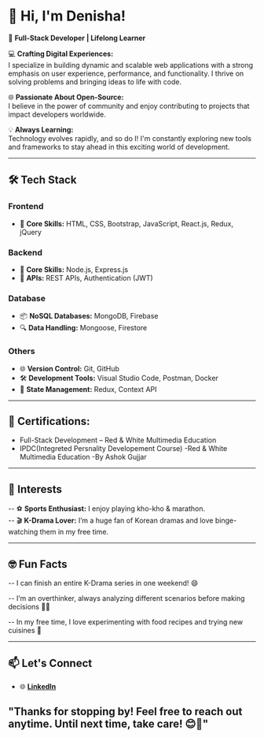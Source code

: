 # 👋 Hi, I'm Denisha!  

🌟 **Full-Stack Developer | Lifelong Learner**  

💻 **Crafting Digital Experiences:**  
I specialize in building dynamic and scalable web applications with a strong emphasis on user experience, performance, and functionality. I thrive on solving problems and bringing ideas to life with code.  

🌐 **Passionate About Open-Source:**  
I believe in the power of community and enjoy contributing to projects that impact developers worldwide.  

💡 **Always Learning:**  
Technology evolves rapidly, and so do I! I'm constantly exploring new tools and frameworks to stay ahead in this exciting world of development.  

---

## 🛠️ Tech Stack  

### **Frontend**  
- 🌟 **Core Skills:** HTML, CSS, Bootstrap, JavaScript, React.js, Redux, jQuery   

### **Backend**  
- 🚀 **Core Skills:** Node.js, Express.js  
- 🔐 **APIs:** REST APIs, Authentication (JWT)  

### **Database**  
- 📦 **NoSQL Databases:** MongoDB, Firebase  
- 🔍 **Data Handling:** Mongoose, Firestore  

### **Others**  
- 🌐 **Version Control:** Git, GitHub  
- 🛠️ **Development Tools:** Visual Studio Code, Postman, Docker  
- 🔄 **State Management:** Redux, Context API  

---

## 🥇 **Certifications:**   
  - Full-Stack Development  – Red & White Multimedia Education
  - IPDC(Integreted Persnality Developement Course) -Red & White Multimedia Education -By Ashok Gujjar

---

## 🎯 Interests  
-- ⚽ **Sports Enthusiast:** I enjoy playing kho-kho & marathon.  
-- 🎬 **K-Drama Lover:** I’m a huge fan of Korean dramas and love binge-watching them in my free time.  
  
---
## 🤓 Fun Facts  
-- I can finish an entire K-Drama series in one weekend! 😄

-- I’m an overthinker, always analyzing different scenarios before making decisions 🤔💭

-- In my free time, I love experimenting with food recipes and trying new cuisines 🍳

---

## 📫 Let's Connect  

- 🌐 **[LinkedIn](https://www.linkedin.com/in/denisha-dobariya-992069281/)**   

## "Thanks for stopping by! Feel free to reach out anytime. Until next time, take care! 😊👋"
  
